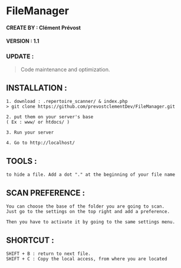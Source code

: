 # FileManager

#### CREATE BY : Clément Prévost
#### VERSION : 1.1

### UPDATE : 
> Code maintenance and optimization.

## INSTALLATION :

	1. download : .repertoire_scanner/ & index.php
    > git clone https://github.com/prevostclementDev/FileManager.git

	2. put them on your server's base
	( Ex : www/ or htdocs/ )

	3. Run your server

	4. Go to http://localhost/

## TOOLS :

	to hide a file. Add a dot "." at the beginning of your file name

## SCAN PREFERENCE :

	You can choose the base of the folder you are going to scan.
	Just go to the settings on the top right and add a preference.

	Then you have to activate it by going to the same settings menu.

## SHORTCUT :

	SHIFT + B : return to next file.
	SHIFT + C : Copy the local access, from where you are located